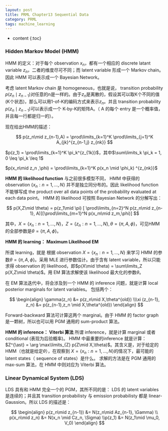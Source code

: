 ```yaml
---
layout: post
title: PRML Chapter13 Sequential Data
category: PRML
tags: machine_learning
---
```


* content
{:toc}






### Hidden Markov Model (HMM)

HMM 的定义：对于每个 observation $x_n$，都有一个相应的 discrete latant variable $z_n$，二者的维度尽可不同；而 latent variable 形成一个 Markov chain。因此 HMM 可以表示成一个 Bayesian Network。

考虑 latent Markov chain 是 homogeneous，也就是说， transition probability $p(z_n \mid z_{n-1})$对任意的n是一样的。由于$z_n$是离散的，假设其可以取K个不同的值(K个状态)，那么可以用1-of-K的编码方式来表示$z_n$。并且 transition probability $p(z_n \mid z_{n-1})$可以表示成一个 K-by-K的矩阵A。（ A 的每个 entry 是一个概率值，并且每一行都是归一的）。

现在给出HMM的描述：


$$
p(z_n\mid z_{n-1},A) = \prod\limits_{k=1}^K  \prod\limits_{j=1}^K  A_{jk}^{z_{n-1,j} z_{nk}}
$$


$p(z_1) = \prod\limits_{k=1}^K \pi_k^{z_{1k}}$，其中$\sum\limits_k \pi_k = 1, 0 \leq \pi_k \leq 1$

$p(x_n\mid z_n ,\phi) = \prod\limits_{k=1}^K p(x_n \mid \phi_k) ^{z_{nk}}$



**HMM 的 likelihood function**
与之前很多模型不同， HMM 中获得的 observation $\{ x_n:n=1,\dots,N \}$ 并不是独立同分布的。因此 likelihood function 不能够写成 the product over all data points of the probability evaluated at each data point。 HMM 的 likelihood 可按照 Bayesian Network 的分解写出：


$$
p(X,Z\mid \theta) = p(z_1\mid \pi) [ \prod\limits_{n=2}^N p(z_n\mid z_{n-1}, A)][\prod\limits_{m=1}^N p(x_m\mid z_m,\phi)]
$$


其中，$X = \{ x_n: n =1,\dots,N \}，Z=\{ z_n:n=1,\dots,N \}, \theta = \{\pi, A,\phi\}$，可见HMM的全部参数是$\theta = \{ \pi,A,\phi \}$。

**HMM 的 learning： Maximum Likelihood EM**

所谓 learning，就是 根据 observation $X = \{ x_n:n=1,\dots,N \}$ 来学习 HMM 的参数$\theta = \{\pi, A,\phi \}$。采用 MLE 进行参数估计。由于含有 latent variable，所以只能求得 observation 的 likelihood，即$p(X\mid \theta) = \sum\limits_Z p(X,Z\mid \theta)$。用 EM 算法求解使该 likelihood 最大化的参数$\theta$。

在 EM 算法迭代中，将会涉及到一个 HMM 的 inference 问题，就是计算 local posterior marginals for latent variables。 包括两个：


$$
\begin{align} \gamma(z_n) &= p(z_n\mid X,\theta^{old}) \\\xi (z_{n-1}, z_n) &= p(z_{n-1},z_n \mid X,\theta^{old})  \end{align}
$$


Forward-backward 算法可计算这两个 marginal。由于 HMM 的 factor graph 是一颗树，所以也可以用 PGM 通用的 sum-product 算法。

**HMM 的 inference： Viterbi 算法**
所谓 inference，就是计算 marginal 或者 conditional (表现为后验概率)。 HMM 中最重要的inference 就是计算：$Z^{\ast} = \arg \max\limits_{Z} p(Z\mid X,\theta)$。其含义是，对于给定的 HMM（也就是给定$\theta$），在观察到 $X = \{ x_n:n=1,\dots,N \}$的情况下，最可能的 latent states（ sequence of states）是什么。 求解的方法是在 PGM 通用的 max-sum 算法，在 HMM 中则对应为 Viterbi 算法。



### Linear Dynamical System (LDS)

LDS 具有和 HMM 完全一个的 PGM，其所不同的是： LDS 的 latent variables 是连续的；并且其 transition probabilisty 与 emission probabilisty 都是 linear-Gaussion。所以 LDS 的描述是：


$$
\begin{align} p(z_n\mid z_{n-1}) &= N(z_n\mid Az_{n-1}, \Gamma) \\ p(x_n\mid z_n) &= N(x_n \mid Cz_n, \Sigma) \\p(z_1) &= N(z_1\mid \mu_0, V_0) \end{align}
$$


